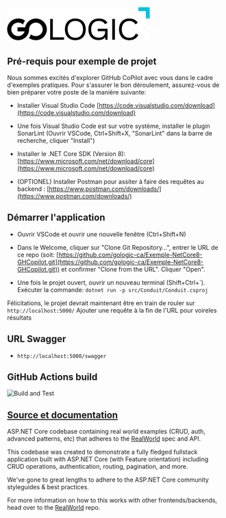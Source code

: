 # ![Formation GoLogic Example de Projet](Gologic.png)

## Pré-requis pour exemple de projet 

Nous sommes excités d'explorer GitHub CoPilot avec vous dans le cadre d'exemples pratiques. Pour s'assurer le bon déroulement, assurez-vous de bien préparer votre poste de la manière suivante: 

- Installer Visual Studio Code [https://code.visualstudio.com/download](https://code.visualstudio.com/download)

- Une fois Visual Studio Code est sur votre système, installer le plugin SonarLint (Ouvrir VSCode, Ctrl+Shift+X, "SonarLint" dans la barre de recherche, cliquer "Install")

- Installer le .NET Core SDK (Version 8): [https://www.microsoft.com/net/download/core](https://www.microsoft.com/net/download/core)

- (OPTIONEL) Installer Postman pour assiter à faire des requêtes au backend : [https://www.postman.com/downloads/](https://www.postman.com/downloads/)


## Démarrer l'application

- Ouvrir VSCode et ouvrir une nouvelle fenêtre (Ctrl+Shift+N)

- Dans le Welcome, cliquer sur "Clone Git Repository...", entrer le URL de ce repo (soit: [https://github.com/gologic-ca/Exemple-NetCore8-GHCopilot.git](https://github.com/gologic-ca/Exemple-NetCore8-GHCopilot.git)) et confirmer "Clone from the URL". Cliquer "Open". 

- Une fois le projet ouvert, ouvrir un nouveau terminal (Shift+Ctrl+\`). Exécuter la commande: 
`dotnet run -p src/Conduit/Conduit.csproj`

Félicitations, le projet devrait maintenant être en train de rouler sur `http://localhost:5000/`
Ajouter une requête à la fin de l'URL pour voireles résultats

## URL Swagger

- `http://localhost:5000/swagger`

## GitHub Actions build

![Build and Test](https://github.com/gothinkster/aspnetcore-realworld-example-app/workflows/Build%20and%20Test/badge.svg)

## [Source et documentation](https://github.com/gothinkster/realworld)

ASP.NET Core codebase containing real world examples (CRUD, auth, advanced patterns, etc) that adheres to the [RealWorld](https://github.com/gothinkster/realworld-example-apps) spec and API.

This codebase was created to demonstrate a fully fledged fullstack application built with ASP.NET Core (with Feature orientation) including CRUD operations, authentication, routing, pagination, and more.

We've gone to great lengths to adhere to the ASP.NET Core community styleguides & best practices.

For more information on how to this works with other frontends/backends, head over to the [RealWorld](https://github.com/gothinkster/realworld) repo.

